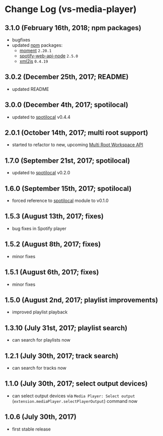 # Change Log (vs-media-player)

## 3.1.0 (February 16th, 2018; npm packages)

* bugfixes
* updated [npm](https://www.npmjs.com) packages:
  * [moment](https://www.npmjs.com/package/moment) `2.20.1`
  * [spotify-web-api-node](https://www.npmjs.com/package/spotify-web-api-node) `2.5.0`
  * [xml2js](https://www.npmjs.com/package/xml2js) `0.4.19`

## 3.0.2 (December 25th, 2017; README)

* updated README

## 3.0.0 (December 4th, 2017; spotilocal)

* updated to [spotilocal](https://www.npmjs.com/package/spotilocal) v0.4.4

## 2.0.1 (October 14th, 2017; multi root support)

* started to refactor to new, upcoming [Multi Root Workspace API](https://github.com/Microsoft/vscode/wiki/Extension-Authoring:-Adopting-Multi-Root-Workspace-APIs)

## 1.7.0 (September 21st, 2017; spotilocal)

* updated to [spotilocal](https://www.npmjs.com/package/spotilocal) v0.2.0

## 1.6.0 (September 15th, 2017; spotilocal)

* forced reference to [spotilocal](https://www.npmjs.com/package/spotilocal) module to v0.1.0

## 1.5.3 (August 13th, 2017; fixes)

* bug fixes in Spotify player

## 1.5.2 (August 8th, 2017; fixes)

* minor fixes

## 1.5.1 (August 6th, 2017; fixes)

* minor fixes

## 1.5.0 (August 2nd, 2017; playlist improvements)

* improved playlist playback

## 1.3.10 (July 31st, 2017; playlist search)

* can search for playlists now

## 1.2.1 (July 30th, 2017; track search)

* can search for tracks now

## 1.1.0 (July 30th, 2017; select output devices)

* can select output devices via `Media Player: Select output` (`extension.mediaPlayer.selectPlayerOutput`) command now

## 1.0.6 (July 30th, 2017)

* first stable release
